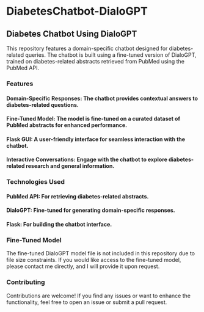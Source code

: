 # DiabetesChatbot-DialoGPT

## Diabetes Chatbot Using DialoGPT

This repository features a domain-specific chatbot designed for diabetes-related queries. The chatbot is built using a fine-tuned version of DialoGPT, trained on diabetes-related abstracts retrieved from PubMed using the PubMed API.

### Features
#### Domain-Specific Responses: The chatbot provides contextual answers to diabetes-related questions.
#### Fine-Tuned Model: The model is fine-tuned on a curated dataset of PubMed abstracts for enhanced performance.
#### Flask GUI: A user-friendly interface for seamless interaction with the chatbot.
#### Interactive Conversations: Engage with the chatbot to explore diabetes-related research and general information.

### Technologies Used
#### PubMed API: For retrieving diabetes-related abstracts.
#### DialoGPT: Fine-tuned for generating domain-specific responses.
#### Flask: For building the chatbot interface.

### Fine-Tuned Model
The fine-tuned DialoGPT model file is not included in this repository due to file size constraints. If you would like access to the fine-tuned model, please contact me directly, and I will provide it upon request.

### Contributing
Contributions are welcome! If you find any issues or want to enhance the functionality, feel free to open an issue or submit a pull request.
